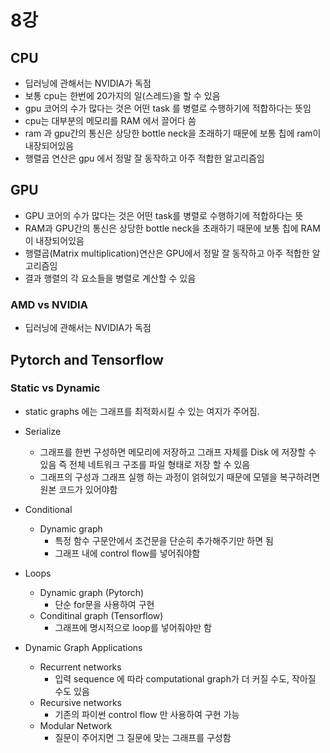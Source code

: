 # 8강


## CPU
- 딥러닝에 관해서는 NVIDIA가 독점
- 보통 cpu는 한번에 20가지의 일(스레드)을 할 수 있음 
- gpu 코어의 수가 많다는 것은 어떤 task 를 병렬로 수행하기에 적합하다는 뜻임
- cpu는 대부분의 메모리를 RAM 에서 끌어다 씀 
- ram 과 gpu간의 통신은 상당한 bottle neck을 초래하기 때문에 보통 칩에 ram이 내장되어있음
- 행렬곱 연산은 gpu 에서 정말 잘 동작하고 아주 적합한 알고리즘임

## GPU
- GPU 코어의 수가 많다는 것은 어떤 task를 병렬로 수행하기에 적합하다는 뜻
- RAM과 GPU간의 통신은 상당한 bottle neck을 초래하기 때문에 보통 칩에 RAM이 내장되어있음
- 행렬곱(Matrix multiplication)연산은 GPU에서 정말 잘 동작하고 아주 적합한 알고리즘임
- 결과 행렬의 각 요소들을 병렬로 계산할 수 있음

### AMD vs NVIDIA
- 딥러닝에 관해서는 NVIDIA가 독점

## Pytorch and Tensorflow

### Static vs Dynamic
- static graphs 에는 그래프를 최적화시킬 수 있는 여지가 주어짐.

* Serialize
  - 그래프를 한번 구성하면 메모리에 저장하고 그래프 자체를 Disk 에 저장할 수 있음 즉 전체 네트워크 구조를 파일 형태로 저장 할 수 있음
  - 그래프의 구성과 그래프 실행 하는 과정이 얽혀있기 때문에 모델을 복구하려면 원본 코드가 있어야함 

* Conditional
  - Dynamic graph
    - 특정 함수 구문안에서 조건문을 단순히 추가해주기만 하면 됨
    - 그래프 내에 control flow를 넣어줘야함

* Loops
  - Dynamic graph (Pytorch)
    - 단순 for문을 사용하여 구현
  - Conditinal graph (Tensorflow)
    - 그래프에 명시적으로 loop를 넣어줘야만 함

* Dynamic Graph Applications
  - Recurrent networks
    - 입력 sequence 에 따라 computational graph가 더 커질 수도, 작아질 수도 있음   
  - Recursive networks
    - 기존의 파이썬 control flow 만 사용하여 구현 가능 
  - Modular Network 
    - 질문이 주어지면 그 질문에 맞는 그래프를 구성함